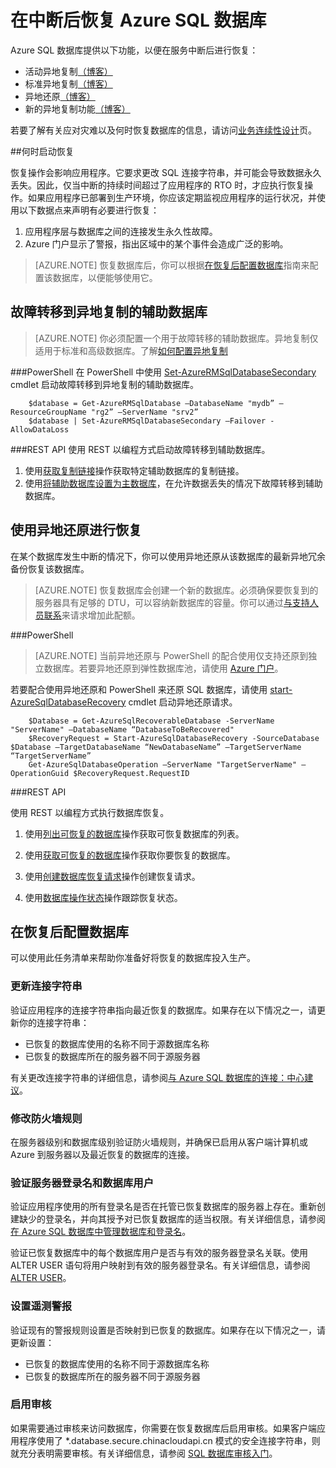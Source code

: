 <properties 
   pageTitle="SQL 数据库灾难恢复" 
   description="了解在发生区域性的数据中心中断或故障后，如何使用 Azure SQL 数据库活动异地复制、标准异地复制和异地还原功能来恢复数据库。" 
   services="sql-database" 
   documentationCenter="" 
   authors="elfisher" 
   manager="jeffreyg" 
   editor="monicar"/>

<tags
   ms.service="sql-database"
   ms.date="02/09/2016"
   wacn.date="03/21/2016"/>

# 在中断后恢复 Azure SQL 数据库

Azure SQL 数据库提供以下功能，以便在服务中断后进行恢复：

- 活动异地复制[（博客）](http://azure.microsoft.com/blog/2014/07/12/spotlight-on-sql-database-active-geo-replication)
- 标准异地复制[（博客）](http://azure.microsoft.com/blog/2014/09/03/azure-sql-database-standard-geo-replication)
- 异地还原[（博客）](http://azure.microsoft.com/blog/2014/09/13/azure-sql-database-geo-restore)
- 新的异地复制功能[（博客）](https://azure.microsoft.com/blog/spotlight-on-new-capabilities-of-azure-sql-database-geo-replication)

若要了解有关应对灾难以及何时恢复数据库的信息，请访问[业务连续性设计](/documentation/articles/sql-database-business-continuity-design)页。

##何时启动恢复 

恢复操作会影响应用程序。它要求更改 SQL 连接字符串，并可能会导致数据永久丢失。因此，仅当中断的持续时间超过了应用程序的 RTO 时，才应执行恢复操作。如果应用程序已部署到生产环境，你应该定期监视应用程序的运行状况，并使用以下数据点来声明有必要进行恢复：

1. 应用程序层与数据库之间的连接发生永久性故障。
2. Azure 门户显示了警报，指出区域中的某个事件会造成广泛的影响。

> [AZURE.NOTE] 恢复数据库后，你可以根据[在恢复后配置数据库](#postrecovery)指南来配置该数据库，以便能够使用它。

## 故障转移到异地复制的辅助数据库
> [AZURE.NOTE] 你必须配置一个用于故障转移的辅助数据库。异地复制仅适用于标准和高级数据库。了解[如何配置异地复制](/documentation/articles/sql-database-business-continuity-design)

###PowerShell
在 PowerShell 中使用 [Set-AzureRMSqlDatabaseSecondary](https://msdn.microsoft.com/zh-cn/library/mt619393.aspx) cmdlet 启动故障转移到异地复制的辅助数据库。
		
		$database = Get-AzureRMSqlDatabase –DatabaseName "mydb” –ResourceGroupName "rg2” –ServerName "srv2”
		$database | Set-AzureRMSqlDatabaseSecondary –Failover -AllowDataLoss

###REST API 
使用 REST 以编程方式启动故障转移到辅助数据库。

1. 使用[获取复制链接](https://msdn.microsoft.com/zh-cn/library/mt600778.aspx)操作获取特定辅助数据库的复制链接。
2. 使用[将辅助数据库设置为主数据库](https://msdn.microsoft.com/zh-cn/library/mt582027.aspx)，在允许数据丢失的情况下故障转移到辅助数据库。 

## 使用异地还原进行恢复

在某个数据库发生中断的情况下，你可以使用异地还原从该数据库的最新异地冗余备份恢复该数据库。

> [AZURE.NOTE] 恢复数据库会创建一个新的数据库。必须确保要恢复到的服务器具有足够的 DTU，可以容纳新数据库的容量。你可以通过[与支持人员联系](https://azure.microsoft.com/blog/azure-limits-quotas-increase-requests)来请求增加此配额。

###PowerShell 
> [AZURE.NOTE] 当前异地还原与 PowerShell 的配合使用仅支持还原到独立数据库。若要异地还原到弹性数据库池，请使用 [Azure 门户](https://manage.windowsazure.cn)。

若要配合使用异地还原和 PowerShell 来还原 SQL 数据库，请使用 [start-AzureSqlDatabaseRecovery](https://msdn.microsoft.com/zh-cn/library/azure/dn720224.aspx) cmdlet 启动异地还原请求。

		$Database = Get-AzureSqlRecoverableDatabase -ServerName "ServerName" –DatabaseName “DatabaseToBeRecovered"
		$RecoveryRequest = Start-AzureSqlDatabaseRecovery -SourceDatabase $Database –TargetDatabaseName “NewDatabaseName” –TargetServerName “TargetServerName”
		Get-AzureSqlDatabaseOperation –ServerName "TargetServerName" –OperationGuid $RecoveryRequest.RequestID

###REST API 

使用 REST 以编程方式执行数据库恢复。

1.	使用[列出可恢复的数据库](http://msdn.microsoft.com/zh-cn/library/azure/dn800984.aspx)操作获取可恢复数据库的列表。
	
2.	使用[获取可恢复的数据库](http://msdn.microsoft.com/zh-cn/library/azure/dn800985.aspx)操作获取你要恢复的数据库。
	
3.	使用[创建数据库恢复请求](http://msdn.microsoft.com/zh-cn/library/azure/dn800986.aspx)操作创建恢复请求。
	
4.	使用[数据库操作状态](http://msdn.microsoft.com/zh-cn/library/azure/dn720371.aspx)操作跟踪恢复状态。
 
## 在恢复后配置数据库<a name="postrecovery"></a>

可以使用此任务清单来帮助你准备好将恢复的数据库投入生产。

### 更新连接字符串

验证应用程序的连接字符串指向最近恢复的数据库。如果存在以下情况之一，请更新你的连接字符串：

  + 已恢复的数据库使用的名称不同于源数据库名称
  + 已恢复的数据库所在的服务器不同于源服务器

有关更改连接字符串的详细信息，请参阅[与 Azure SQL 数据库的连接：中心建议](/documentation/articles/sql-database-connect-central-recommendations)。
 
### 修改防火墙规则
在服务器级别和数据库级别验证防火墙规则，并确保已启用从客户端计算机或 Azure 到服务器以及最近恢复的数据库的连接。

### 验证服务器登录名和数据库用户

验证应用程序使用的所有登录名是否在托管已恢复数据库的服务器上存在。重新创建缺少的登录名，并向其授予对已恢复数据库的适当权限。有关详细信息，请参阅[在 Azure SQL 数据库中管理数据库和登录名](/documentation/articles/sql-database-manage-logins)。

验证已恢复数据库中的每个数据库用户是否与有效的服务器登录名关联。使用 ALTER USER 语句将用户映射到有效的服务器登录名。有关详细信息，请参阅 [ALTER USER](http://go.microsoft.com/fwlink/?LinkId=397486)。


### 设置遥测警报

验证现有的警报规则设置是否映射到已恢复的数据库。如果存在以下情况之一，请更新设置：

  + 已恢复的数据库使用的名称不同于源数据库名称
  + 已恢复的数据库所在的服务器不同于源服务器


### 启用审核

如果需要通过审核来访问数据库，你需要在恢复数据库后启用审核。如果客户端应用程序使用了 *.database.secure.chinacloudapi.cn 模式的安全连接字符串，则就充分表明需要审核。有关详细信息，请参阅 [SQL 数据库审核入门](/documentation/articles/sql-database-auditing-get-started)。

<!---HONumber=Mooncake_0307_2016-->